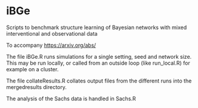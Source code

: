 # iBGe

Scripts to benchmark structure learning of Bayesian networks with mixed interventional and observational data

To accompany https://arxiv.org/abs/

The file iBGe.R runs simulations for a single setting, seed and network size. This may be run locally, or called from an outside loop (like run_local.R) for example on a cluster.

The file collateResults.R collates output files from the different runs into the mergedresults directory.

The analysis of the Sachs data is handled in Sachs.R
